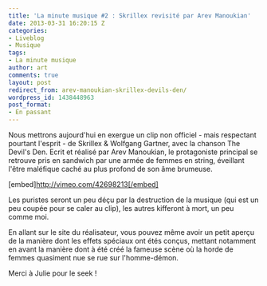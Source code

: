 ```yaml
---
title: 'La minute musique #2 : Skrillex revisité par Arev Manoukian'
date: 2013-03-31 16:20:15 Z
categories:
- Liveblog
- Musique
tags:
- La minute musique
author: art
comments: true
layout: post
redirect_from: arev-manoukian-skrillex-devils-den/
wordpress_id: 1438448963
post_format:
- En passant
---
```


Nous mettrons aujourd'hui en exergue un clip non officiel - mais respectant pourtant l'esprit - de Skrillex & Wolfgang Gartner, avec la chanson The Devil's Den. Ecrit et réalisé par Arev Manoukian, le protagoniste principal se retrouve pris en sandwich par une armée de femmes en string, éveillant l'être maléfique caché au plus profond de son âme brumeuse. 

[embed]http://vimeo.com/42698213[/embed]

Les puristes seront un peu déçu par la destruction de la musique (qui est un peu coupée pour se caler au clip), les autres kifferont à mort, un peu comme moi.

En allant sur le site du réalisateur, vous pouvez même avoir un petit aperçu de la manière dont les effets spéciaux ont étés conçus, mettant notamment en avant la manière dont à été créé la fameuse scène où la horde de femmes quasiment nue se rue sur l'homme-démon.

Merci à Julie pour le seek !
